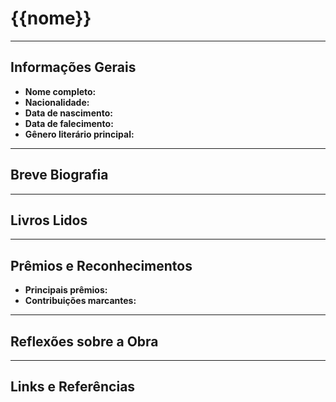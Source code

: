 
# {{nome}}

---

## Informações Gerais

- **Nome completo:** 
- **Nacionalidade:** 
- **Data de nascimento:** 
- **Data de falecimento:** 
- **Gênero literário principal:** 

---

## Breve Biografia



---

## Livros Lidos


---

## Prêmios e Reconhecimentos

- **Principais prêmios:** 
- **Contribuições marcantes:**
  

---

## Reflexões sobre a Obra


---

## Links e Referências


